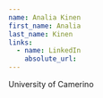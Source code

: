 ```yaml
---
name: Analia Kinen
first_name: Analia
last_name: Kinen
links:
  - name: LinkedIn
    absolute_url: 
---
```

University of Camerino
